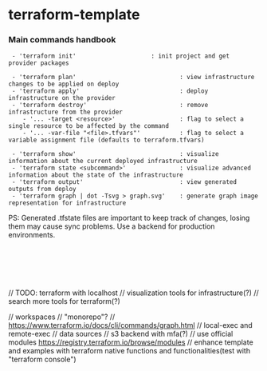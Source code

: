 # terraform-template


### Main commands handbook
```
 - 'terraform init'                     : init project and get provider packages

 - 'terraform plan'                             : view infrastructure changes to be applied on deploy
 - 'terraform apply'                            : deploy infrastructure on the provider
 - 'terraform destroy'                          : remove infrastructure from the provider
    - '... -target <resource>'                  : flag to select a single resource to be affected by the command
    - '... -var-file "<file>.tfvars"'           : flag to select a variable assignment file (defaults to terraform.tfvars)

 - 'terraform show'                             : visualize information about the current deployed infrastructure
 - 'terraform state <subcommand>'               : visualize advanced information about the state of the infrastructure
 - 'terraform output'                           : view generated outputs from deploy
 - 'terraform graph | dot -Tsvg > graph.svg'    : generate graph image representation for infrastructure
```
PS: Generated .tfstate files are important to keep track of changes, losing them may cause sync problems. Use a backend for production environments.


<br/><br/><br/><br/><br/>
// TODO:    terraform with localhost
//          visualization tools for infrastructure(?)
//          search more tools for terraform(?)

//          workspaces
//          "monorepo"?
//          https://www.terraform.io/docs/cli/commands/graph.html
//          local-exec and remote-exec
//          data sources
//          s3 backend with mfa(?)
//          use official modules https://registry.terraform.io/browse/modules
//          enhance template and examples with terraform native functions and functionalities(test with "terraform console")
